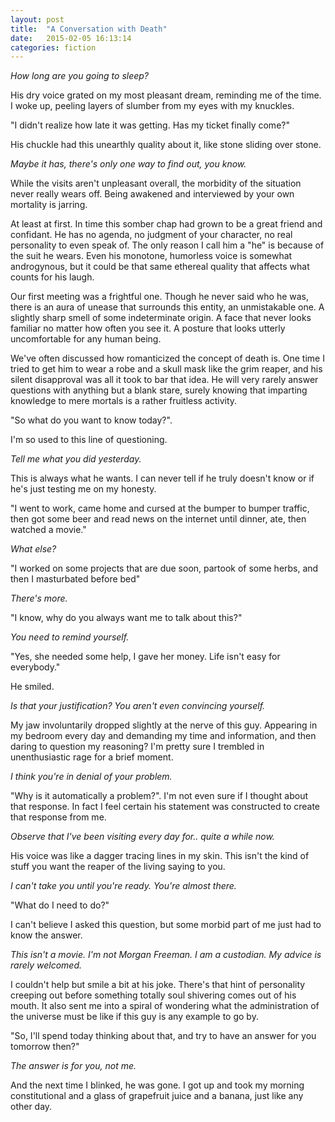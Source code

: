 ```yaml
---
layout: post
title:  "A Conversation with Death"
date:   2015-02-05 16:13:14
categories: fiction
---
```


*How long are you going to sleep?*

His dry voice grated on my most pleasant dream, reminding me of the time.  I woke up,
peeling layers of slumber from my eyes with my knuckles.

"I didn't realize how late it was getting. Has my ticket finally come?"

His chuckle had this unearthly quality about it, like stone sliding over stone.

*Maybe it has, there's only one way to find out, you know.*

While the visits aren't unpleasant overall, the morbidity of the situation never
really wears off. Being awakened and interviewed by your own mortality is jarring.

At least at first. In time this somber chap had grown to be a great friend and confidant.
He has no agenda, no judgment of your character, no real personality to even speak of.
The only reason I call him a "he" is because of the suit he wears. Even his monotone,
humorless voice is somewhat androgynous, but it could be that same ethereal quality that
affects what counts for his laugh.

Our first meeting was a frightful one. Though he never said who he was, there is an aura
of unease that surrounds this entity, an unmistakable one. A slightly sharp smell of
some indeterminate origin. A face that never looks familiar no matter how often you see it.
A posture that looks utterly uncomfortable for any human being.

We've often discussed how romanticized the concept of death is. One time I tried to get
him to wear a robe and a skull mask like the grim reaper, and his silent disapproval was
all it took to bar that idea. He will very rarely answer questions with anything but a blank
stare, surely knowing that imparting knowledge to mere mortals is a rather fruitless 
activity.

"So what do you want to know today?".

I'm so used to this line of questioning.

*Tell me what you did yesterday.*

This is always what he wants. I can never tell if he truly doesn't know or if he's just
testing me on my honesty.

"I went to work, came home and cursed at the bumper to bumper traffic, then got some beer
and read news on the internet until dinner, ate, then watched a movie."

*What else?*

"I worked on some projects that are due soon, partook of some herbs, and then I masturbated
before bed"

*There's more.*

"I know, why do you always want me to talk about this?"

*You need to remind yourself.*

"Yes, she needed some help, I gave her money. Life isn't easy for everybody."

He smiled.

*Is that your justification? You aren't even convincing yourself.*

My jaw involuntarily dropped slightly at the nerve of this guy. Appearing in my bedroom every
day and demanding my time and information, and then daring to question my reasoning? I'm pretty 
sure I trembled in unenthusiastic rage for a brief moment.

*I think you're in denial of your problem.*

"Why is it automatically a problem?".  I'm not even sure if I thought about that response. In 
fact I feel certain his statement was constructed to create that response from me.

*Observe that I've been visiting every day for..  quite a while now.*

His voice was like a dagger tracing lines in my skin. This isn't the kind of stuff you want 
the reaper of the living saying to you.

*I can't take you until you're ready. You're almost there.*

"What do I need to do?" 

I can't believe I asked this question, but some morbid part of me just had to know the answer.

*This isn't a movie. I'm not Morgan Freeman. I am a custodian. My advice is rarely welcomed.*

I couldn't help but smile a bit at his joke. There's that hint of personality creeping out before
something totally soul shivering comes out of his mouth. It also sent me into a spiral of wondering
what the administration of the universe must be like if this guy is any example to go by.

"So, I'll spend today thinking about that, and try to have an answer for you tomorrow then?"

*The answer is for you, not me.*

And the next time I blinked, he was gone. I got up and took my morning constitutional and a glass
of grapefruit juice and a banana, just like any other day.

